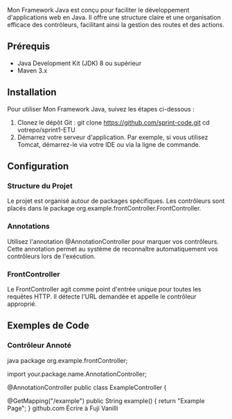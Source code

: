 Mon Framework Java est conçu pour faciliter le développement d'applications web en Java. Il offre une structure claire et une organisation efficace des contrôleurs, facilitant ainsi la gestion des routes et des actions.

## Prérequis

- Java Development Kit (JDK) 8 ou supérieur
- Maven 3.x

## Installation

Pour utiliser Mon Framework Java, suivez les étapes ci-dessous :

1. Clonez le dépôt Git : git clone https://github.com/sprint-code.git cd votrepo/sprint1-ETU
2. Démarrez votre serveur d'application. Par exemple, si vous utilisez Tomcat, démarrez-le via votre IDE ou via la ligne de commande.

## Configuration

### Structure du Projet

Le projet est organisé autour de packages spécifiques. Les contrôleurs sont placés dans le package org.example.frontController.FrontController.

### Annotations

Utilisez l'annotation @AnnotationController pour marquer vos contrôleurs. Cette annotation permet au système de reconnaître automatiquement vos contrôleurs lors de l'exécution.

### FrontController

Le FrontController agit comme point d'entrée unique pour toutes les requêtes HTTP. Il détecte l'URL demandée et appelle le contrôleur approprié.

## Exemples de Code

### Contrôleur Annoté

java package org.example.frontController;

import your.package.name.AnnotationController;

@AnnotationController
public class ExampleController {

@GetMapping("/example")
public String example() {
return "Example Page";
}
github.com
Écrire à Fuji Vanilli
